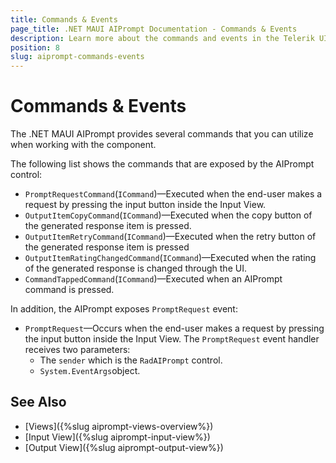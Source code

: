 ```yaml
---
title: Commands & Events
page_title: .NET MAUI AIPrompt Documentation - Commands & Events
description: Learn more about the commands and events in the Telerik UI for .NET MAUI AIPrompt control.
position: 8
slug: aiprompt-commands-events
---
```


# Commands & Events

The .NET MAUI AIPrompt provides several commands that you can utilize when working with the component.

The following list shows the commands that are exposed by the AIPrompt control:

* `PromptRequestCommand`(`ICommand`)&mdash;Executed when the end-user makes a request by pressing the input button inside the Input View.
* `OutputItemCopyCommand`(`ICommand`)&mdash;Executed when the copy button of the generated response item is pressed.
* `OutputItemRetryCommand`(`ICommand`)&mdash;Executed when the retry button of the generated response item is pressed
* `OutputItemRatingChangedCommand`(`ICommand`)&mdash;Executed when the rating of the generated response is changed through the UI.
* `CommandTappedCommand`(`ICommand`)&mdash;Executed when an AIPrompt command is pressed. 

In addition, the AIPrompt exposes `PromptRequest` event:

* `PromptRequest`&mdash;Occurs when the end-user makes a request by pressing the input button inside the Input View. The `PromptRequest` event handler receives two parameters:
	- The `sender` which is the `RadAIPrompt` control.
	- `System.EventArgs`object.

## See Also

- [Views]({%slug aiprompt-views-overview%})
- [Input View]({%slug aiprompt-input-view%})
- [Output View]({%slug aiprompt-output-view%})
